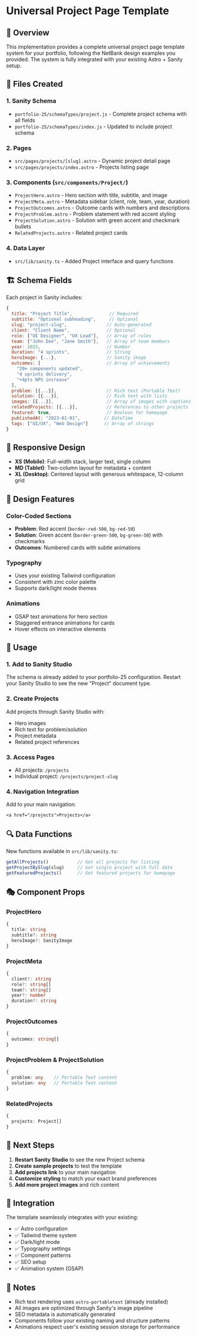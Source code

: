 # Universal Project Page Template

## 🎯 Overview

This implementation provides a complete universal project page template system for your portfolio, following the NetBank design examples you provided. The system is fully integrated with your existing Astro + Sanity setup.

## 📁 Files Created

### 1. **Sanity Schema**
- `portfolio-25/schemaTypes/project.js` - Complete project schema with all fields
- `portfolio-25/schemaTypes/index.js` - Updated to include project schema

### 2. **Pages**
- `src/pages/projects/[slug].astro` - Dynamic project detail page
- `src/pages/projects/index.astro` - Projects listing page

### 3. **Components** (`src/components/Project/`)
- `ProjectHero.astro` - Hero section with title, subtitle, and image
- `ProjectMeta.astro` - Metadata sidebar (client, role, team, year, duration)
- `ProjectOutcomes.astro` - Outcome cards with numbers and descriptions
- `ProjectProblem.astro` - Problem statement with red accent styling
- `ProjectSolution.astro` - Solution with green accent and checkmark bullets
- `RelatedProjects.astro` - Related project cards

### 4. **Data Layer**
- `src/lib/sanity.ts` - Added Project interface and query functions

## 🏗 Schema Fields

Each project in Sanity includes:

```javascript
{
  title: "Project Title",              // Required
  subtitle: "Optional subheading",     // Optional
  slug: "project-slug",               // Auto-generated
  client: "Client Name",              // Optional
  role: ["UI Designer", "UX Lead"],   // Array of roles
  team: ["John Doe", "Jane Smith"],   // Array of team members
  year: 2023,                         // Number
  duration: "4 sprints",              // String
  heroImage: {...},                   // Sanity image
  outcomes: [                         // Array of achievements
    "20+ components updated",
    "4 sprints delivery",
    "+4pts NPS increase"
  ],
  problem: [{...}],                   // Rich text (Portable Text)
  solution: [{...}],                  // Rich text with lists
  images: [{...}],                    // Array of images with captions
  relatedProjects: [{...}],           // References to other projects
  featured: true,                     // Boolean for homepage
  publishedAt: "2023-01-01",         // DateTime
  tags: ["UI/UX", "Web Design"]      // Array of strings
}
```

## 📱 Responsive Design

- **XS (Mobile)**: Full-width stack, larger text, single column
- **MD (Tablet)**: Two-column layout for metadata + content
- **XL (Desktop)**: Centered layout with generous whitespace, 12-column grid

## 🎨 Design Features

### Color-Coded Sections
- **Problem**: Red accent (`border-red-500`, `bg-red-50`)
- **Solution**: Green accent (`border-green-500`, `bg-green-50`) with checkmarks
- **Outcomes**: Numbered cards with subtle animations

### Typography
- Uses your existing Tailwind configuration
- Consistent with zinc color palette
- Supports dark/light mode themes

### Animations
- GSAP text animations for hero section
- Staggered entrance animations for cards
- Hover effects on interactive elements

## 🔧 Usage

### 1. **Add to Sanity Studio**
The schema is already added to your portfolio-25 configuration. Restart your Sanity Studio to see the new "Project" document type.

### 2. **Create Projects**
Add projects through Sanity Studio with:
- Hero images
- Rich text for problem/solution
- Project metadata
- Related project references

### 3. **Access Pages**
- All projects: `/projects`
- Individual project: `/projects/project-slug`

### 4. **Navigation Integration**
Add to your main navigation:
```astro
<a href="/projects">Projects</a>
```

## 🔍 Data Functions

New functions available in `src/lib/sanity.ts`:

```typescript
getAllProjects()           // Get all projects for listing
getProjectBySlug(slug)     // Get single project with full data
getFeaturedProjects()      // Get featured projects for homepage
```

## 🎭 Component Props

### ProjectHero
```typescript
{
  title: string
  subtitle?: string
  heroImage?: SanityImage
}
```

### ProjectMeta
```typescript
{
  client?: string
  role?: string[]
  team?: string[]
  year?: number
  duration?: string
}
```

### ProjectOutcomes
```typescript
{
  outcomes: string[]
}
```

### ProjectProblem & ProjectSolution
```typescript
{
  problem: any    // Portable Text content
  solution: any   // Portable Text content
}
```

### RelatedProjects
```typescript
{
  projects: Project[]
}
```

## 🚀 Next Steps

1. **Restart Sanity Studio** to see the new Project schema
2. **Create sample projects** to test the template
3. **Add projects link** to your main navigation
4. **Customize styling** to match your exact brand preferences
5. **Add more project images** and rich content

## 🔗 Integration

The template seamlessly integrates with your existing:
- ✅ Astro configuration
- ✅ Tailwind theme system
- ✅ Dark/light mode
- ✅ Typography settings
- ✅ Component patterns
- ✅ SEO setup
- ✅ Animation system (GSAP)

## 📝 Notes

- Rich text rendering uses `astro-portabletext` (already installed)
- All images are optimized through Sanity's image pipeline
- SEO metadata is automatically generated
- Components follow your existing naming and structure patterns
- Animations respect user's existing session storage for performance